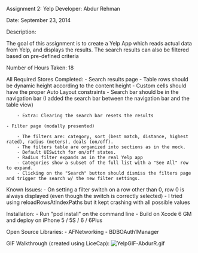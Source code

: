 Assignment 2: Yelp
Developer: Abdur Rehman

Date: September 23, 2014

Description:

The goal of this assignment is to create a Yelp App which reads actual data from Yelp, and displays the results. The search results can also be filtered based on pre-defined criteria

Number of Hours Taken: 18

All Required Stores Completed:
    - Search results page
        - Table rows should be dynamic height according to the content height
        - Custom cells should have the proper Auto Layout constraints
        - Search bar should be in the navigation bar (I added the search bar between the navigation bar and the table view)

        - Extra: Clearing the search bar resets the results

    - Filter page (modally presented)

        - The filters are: category, sort (best match, distance, highest rated), radius (meters), deals (on/off).
        - The filters table are organized into sections as in the mock.
        - Default UISwitch for on/off states. 
        - Radius filter expands as in the real Yelp app
        - Categories show a subset of the full list with a "See All" row to expand. 
        - Clicking on the "Search" button should dismiss the filters page and trigger the search w/ the new filter settings.

Known Issues:
    - On setting a filter switch on a row other than 0, row 0 is always displayed (even though the switch is correctly selected)
        - I tried using reloadRowsAtIndexPaths but it kept crashing with all possible values

Installation:
    - Run "pod install" on the command line
    - Build on Xcode 6 GM and deploy on iPhone 5 / 5S / 6 / 6Plus

Open Source Libraries:
    - AFNetworking
    - BDBOAuth1Manager

GIF Walkthrough (created using LiceCap):
![YelpGIF-AbdurR.gif](https://github.com/abdurp/AYelp/blob/master/YelpGIF-AbdurR.gif)
